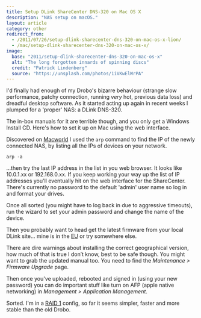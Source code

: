 ```yaml
---
title: Setup DLink ShareCenter DNS-320 on Mac OS X
description: "NAS setup on macOS."
layout: article
category: other
redirect_from:
  - /2011/07/26/setup-dlink-sharecenter-dns-320-on-mac-os-x-lion/
  - /mac/setup-dlink-sharecenter-dns-320-on-mac-os-x/
image:
  base: "2011/setup-dlink-sharecenter-dns-320-on-mac-os-x"
  alt: "The long forgotten innards of spinning discs"
  credit: "Patrick Lindenberg"
  source: "https://unsplash.com/photos/1iVKwElWrPA"
---
```


I'd finally had enough of my Drobo's bizarre behaviour (strange slow performance, patchy connection, running _very_ hot, previous data loss) and dreadful desktop software. As it started acting up again in recent weeks I plumped for a 'proper' NAS: a DLink DNS-320.

The in-box manuals for it are terrible though, and you only get a Windows Install CD. Here's how to set it up on Mac using the web interface.

Discovered on [Macworld](https://www.macworld.com/article/181885/pingfind.html) I used the `arp` command to find the IP of the newly connected NAS, by listing all the IPs of devices on your network.

```
arp -a
```

…then try the last IP address in the list in you web browser. It looks like 10.0.1.xx or 192.168.0.xx. If you keep working your way up the list of IP addresses you'll eventually hit on the web interface for the ShareCenter. There's currently no password to the default 'admin' user name so log in and format your drives.

Once all sorted (you might have to log back in due to aggressive timeouts), run the wizard to set your admin password and change the name of the device.

Then you probably want to head get the latest firmware from your local DLink site… mine is in the [EU](https://eu.dlink.com/uk/en/products/dns-320-2-bay-sharecenter-network-storage-enclosure#support) or try somewhere else.

There are dire warnings about installing the correct geographical version, how much of that is true I don’t know, best to be safe though. You might want to grab the updated manual too. You need to find the _Maintenance > Firmware Upgrade_ page.

Then once you've uploaded, rebooted and signed in (using your new password) you can do important stuff like turn on AFP (apple native networking) in _Management > Application Management_.

Sorted. I'm in a [RAID 1](https://en.wikipedia.org/wiki/Standard_RAID_levels#RAID_1_performance) config, so far it seems simpler, faster and more stable than the old Drobo.
